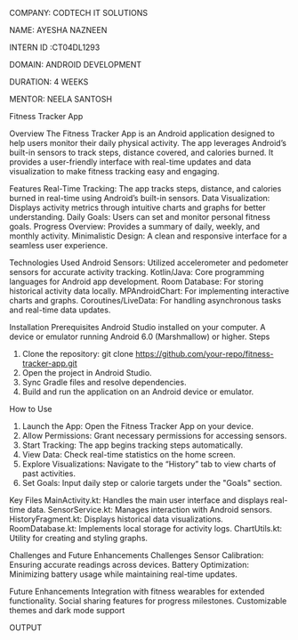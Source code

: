 COMPANY: CODTECH IT SOLUTIONS

NAME: AYESHA NAZNEEN

INTERN ID :CT04DL1293

DOMAIN: ANDROID DEVELOPMENT

DURATION: 4 WEEKS

MENTOR: NEELA SANTOSH

Fitness Tracker App

Overview
The Fitness Tracker App is an Android application designed to help users monitor their daily physical activity. The app leverages Android’s built-in sensors to track steps, distance covered, and calories burned. It provides a user-friendly interface with real-time updates and data visualization to make fitness tracking easy and engaging.

Features
Real-Time Tracking: The app tracks steps, distance, and calories burned in real-time using Android’s built-in sensors.
Data Visualization: Displays activity metrics through intuitive charts and graphs for better understanding.
Daily Goals: Users can set and monitor personal fitness goals.
Progress Overview: Provides a summary of daily, weekly, and monthly activity.
Minimalistic Design: A clean and responsive interface for a seamless user experience.

Technologies Used
Android Sensors: Utilized accelerometer and pedometer sensors for accurate activity tracking.
Kotlin/Java: Core programming languages for Android app development.
Room Database: For storing historical activity data locally.
MPAndroidChart: For implementing interactive charts and graphs.
Coroutines/LiveData: For handling asynchronous tasks and real-time data updates.

Installation
Prerequisites
Android Studio installed on your computer.
A device or emulator running Android 6.0 (Marshmallow) or higher.
Steps
1. Clone the repository:
git clone https://github.com/your-repo/fitness-tracker-app.git
2. Open the project in Android Studio.
3. Sync Gradle files and resolve dependencies.
4. Build and run the application on an Android device or emulator.

How to Use
1. Launch the App: Open the Fitness Tracker App on your device.
2. Allow Permissions: Grant necessary permissions for accessing sensors.
3. Start Tracking: The app begins tracking steps automatically.
4. View Data: Check real-time statistics on the home screen.
5. Explore Visualizations: Navigate to the “History” tab to view charts of past activities.
6. Set Goals: Input daily step or calorie targets under the "Goals" section.
 
Key Files
MainActivity.kt: Handles the main user interface and displays real-time data.
SensorService.kt: Manages interaction with Android sensors.
HistoryFragment.kt: Displays historical data visualizations.
RoomDatabase.kt: Implements local storage for activity logs.
ChartUtils.kt: Utility for creating and styling graphs.


Challenges and Future Enhancements
Challenges
Sensor Calibration: Ensuring accurate readings across devices.
Battery Optimization: Minimizing battery usage while maintaining real-time updates.

Future Enhancements
Integration with fitness wearables for extended functionality.
Social sharing features for progress milestones.
Customizable themes and dark mode support

OUTPUT



